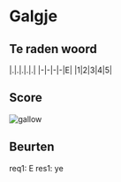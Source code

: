 # Galgje

## Te raden woord

|.|.|.|.|.|
|-|-|-|-|E|
|1|2|3|4|5|

## Score
![gallow](./images/1.png)

## Beurten
req1: E
res1: ye
